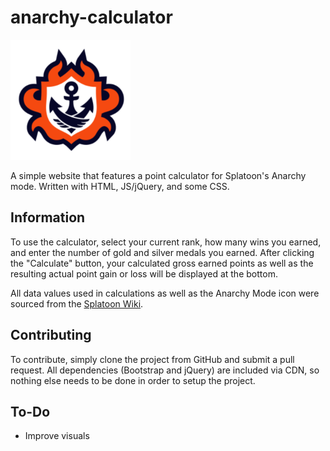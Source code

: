 # anarchy-calculator
![anarchy symbol](./favicon/android-chrome-192x192.png)

 A simple website that features a point calculator for Splatoon's Anarchy mode. Written with HTML, JS/jQuery, and some CSS.

 ## Information
 To use the calculator, select your current rank, how many wins you earned, and enter the number of gold and silver medals you earned. After clicking the "Calculate" button, your calculated gross earned points as well as the resulting actual point gain or loss will be displayed at the bottom.
 
 All data values used in calculations as well as the Anarchy Mode icon were sourced from the [Splatoon Wiki](https://splatoonwiki.org/wiki/Anarchy_Battle). 

 ## Contributing
 To contribute, simply clone the project from GitHub and submit a pull request. All dependencies (Bootstrap and jQuery) are included via CDN, so nothing else needs to be done in order to setup the project.

 ## To-Do
 - Improve visuals

